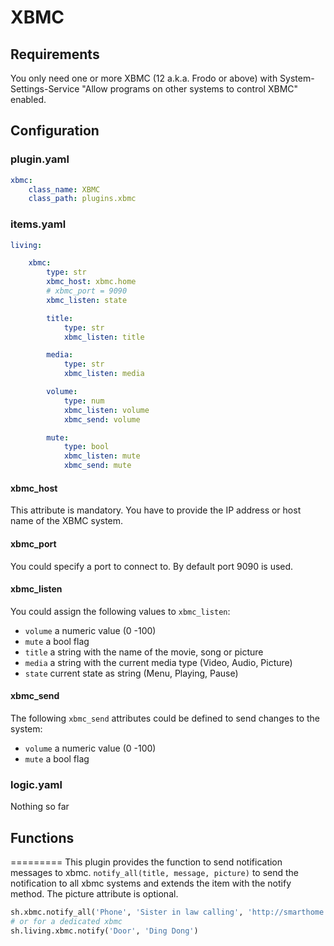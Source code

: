 # XBMC

## Requirements

You only need one or more XBMC (12 a.k.a. Frodo or above) with
System-Settings-Service "Allow programs on other systems to control XBMC" enabled.

## Configuration

### plugin.yaml

```yaml
xbmc:
    class_name: XBMC
    class_path: plugins.xbmc
```

### items.yaml

```yaml
living:

    xbmc:
        type: str
        xbmc_host: xbmc.home
        # xbmc_port = 9090
        xbmc_listen: state

        title:
            type: str
            xbmc_listen: title

        media:
            type: str
            xbmc_listen: media

        volume:
            type: num
            xbmc_listen: volume
            xbmc_send: volume

        mute:
            type: bool
            xbmc_listen: mute
            xbmc_send: mute
```

#### xbmc_host
This attribute is mandatory. You have to provide the IP address or host name of the XBMC system.

#### xbmc_port
You could specify a port to connect to. By default port 9090 is used.

#### xbmc_listen
You could assign the following values to `xbmc_listen`:

   * `volume` a numeric value (0 -100)
   * `mute` a bool flag
   * `title` a string with the name of the movie, song or picture
   * `media` a string with the current media type (Video, Audio, Picture)
   * `state` current state as string (Menu, Playing, Pause)

#### xbmc_send
The following `xbmc_send` attributes could be defined to send changes to the system:

   * `volume` a numeric value (0 -100)
   * `mute` a bool flag


### logic.yaml

Nothing so far

## Functions
=========
This plugin provides the function to send notification messages to xbmc. 
``notify_all(title, message, picture)`` to send the notification to all xbmc systems and extends the item with the notify method.
The picture attribute is optional.

```python
sh.xbmc.notify_all('Phone', 'Sister in law calling', 'http://smarthome.local/img/phone.png')
# or for a dedicated xbmc
sh.living.xbmc.notify('Door', 'Ding Dong')
```
